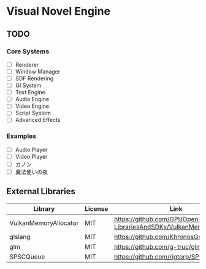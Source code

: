 # Visual Novel Engine

## TODO

### Core Systems
- [ ] Renderer
- [ ] Window Manager
- [ ] SDF Rendering
- [ ] UI System
- [ ] Text Engine
- [ ] Audio Engine
- [ ] Video Engine
- [ ] Script System
- [ ] Advanced Effects

### Examples
- [ ] Audio Player
- [ ] Video Player
- [ ] カノン
- [ ] 魔法使いの夜

## External Libraries

| Library | License | Link |
|--|--|--|
|VulkanMemoryAllocator|MIT|https://github.com/GPUOpen-LibrariesAndSDKs/VulkanMemoryAllocator|
|glslang|MIT|https://github.com/KhronosGroup/glslang|
|glm|MIT|https://github.com/g-truc/glm|
|SPSCQueue|MIT|https://github.com/rigtorp/SPSCQueue|